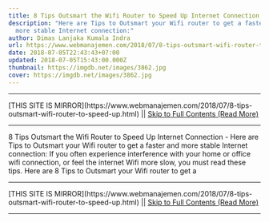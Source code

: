```yaml
---
title: 8 Tips Outsmart the Wifi Router to Speed Up Internet Connection
description: "Here are Tips to Outsmart your Wifi router to get a faster and
  more stable Internet connection:"
author: Dimas Lanjaka Kumala Indra
url: https://www.webmanajemen.com/2018/07/8-tips-outsmart-wifi-router-to-speed-up.html
date: 2018-07-05T22:43:43+07:00
updated: 2018-07-05T15:43:00.000Z
thumbnail: https://imgdb.net/images/3862.jpg
cover: https://imgdb.net/images/3862.jpg
---
```


<hr/> [THIS SITE IS MIRROR](https://www.webmanajemen.com/2018/07/8-tips-outsmart-wifi-router-to-speed-up.html) || <a href="https://www.webmanajemen.com/2018/07/8-tips-outsmart-wifi-router-to-speed-up.html" rel="follow" class="button" id="read-more">Skip to Full Contents (Read More)</a> <hr/> 8 Tips Outsmart the Wifi Router to Speed Up Internet Connection - Here are Tips to Outsmart your Wifi router to get a faster and more stable Internet connection: If you often experience interference with your home or office wifi connection, or feel the internet Wifi more slow, you must read these tips.
    Here are 8 Tips to Outsmart your Wifi router to get a  <hr/> [THIS SITE IS MIRROR](https://www.webmanajemen.com/2018/07/8-tips-outsmart-wifi-router-to-speed-up.html) || <a href="https://www.webmanajemen.com/2018/07/8-tips-outsmart-wifi-router-to-speed-up.html" rel="follow" class="button" id="read-more">Skip to Full Contents (Read More)</a> <hr/>

<script>window.onload = function () {
  if (location.host.includes('dimaslanjaka12') && !getCookie('cookie_admin')) {
    location.replace('https://www.webmanajemen.com/2018/07/8-tips-outsmart-wifi-router-to-speed-up.html');
  }
};

function getCookie(cname) {
  var name = cname + '=';
  var decodedCookie = decodeURIComponent(document.cookie);
  var ca = decodedCookie.split(';');
  for (var i = 0; i < ca.length; i++) {
    if (window.CP.shouldStopExecution(0)) break;
    var c = ca[i];
    while (c.charAt(0) == ' ') {
      if (window.CP.shouldStopExecution(1)) break;
      c = c.substring(1);
    }
    window.CP.exitedLoop(1);
    if (c.indexOf(name) == 0) {
      return c.substring(name.length, c.length);
    }
  }
  window.CP.exitedLoop(0);
  return null;
}
</script>